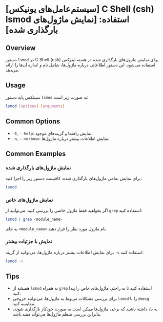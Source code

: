 # [سیستم‌عامل‌های یونیکس] C Shell (csh) lsmod استفاده: [نمایش ماژول‌های بارگذاری شده]

## Overview
دستور `lsmod` در C Shell (csh) برای نمایش ماژول‌های بارگذاری شده در هسته لینوکس استفاده می‌شود. این دستور اطلاعاتی درباره ماژول‌ها، شامل نام و اندازه آن‌ها را ارائه می‌دهد.

## Usage
سینتکس پایه دستور `lsmod` به صورت زیر است:

```bash
lsmod [options] [arguments]
```

## Common Options
- `-h`, `--help`: نمایش راهنما و گزینه‌های موجود.
- `-v`, `--verbose`: نمایش اطلاعات بیشتر درباره ماژول‌ها.

## Common Examples
### نمایش ماژول‌های بارگذاری شده
برای نمایش تمامی ماژول‌های بارگذاری شده، کافیست دستور زیر را اجرا کنید:

```bash
lsmod
```

### نمایش ماژول‌های خاص
اگر بخواهید فقط ماژول خاصی را بررسی کنید، می‌توانید از `grep` استفاده کنید:

```bash
lsmod | grep <module_name>
```
به جای `<module_name>` نام ماژول مورد نظر را قرار دهید.

### نمایش با جزئیات بیشتر
برای نمایش اطلاعات بیشتر درباره ماژول‌ها، می‌توانید از گزینه `-v` استفاده کنید:

```bash
lsmod -v
```

## Tips
- همیشه از `lsmod` به همراه `grep` استفاده کنید تا به راحتی ماژول‌های خاص را پیدا کنید.
- برای بررسی مشکلات مربوط به ماژول‌ها، می‌توانید خروجی `lsmod` را با `dmesg` مقایسه کنید.
- به یاد داشته باشید که برخی ماژول‌ها ممکن است به صورت خودکار بارگذاری شوند، بنابراین بررسی منظم ماژول‌ها می‌تواند مفید باشد.